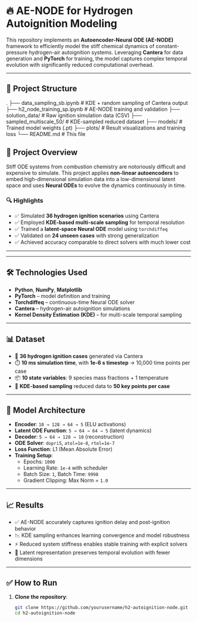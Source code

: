 # 🔥 AE-NODE for Hydrogen Autoignition Modeling

This repository implements an **Autoencoder-Neural ODE (AE-NODE)** framework to efficiently model the stiff chemical dynamics of constant-pressure hydrogen-air autoignition systems. Leveraging **Cantera** for data generation and **PyTorch** for training, the model captures complex temporal evolution with significantly reduced computational overhead.

---
## 📁 Project Structure

.
├── data_sampling_sb.ipynb         # KDE + random sampling of Cantera output
├── h2_node_training_sp.ipynb      # AE-NODE training and validation
├── solution_data/                 # Raw ignition simulation data (CSV)
├── sampled_multiscale_50/         # KDE-sampled reduced dataset
├── models/                        # Trained model weights (.pt)
├── plots/                         # Result visualizations and training loss
└── README.md                      # This file

## 🚀 Project Overview

Stiff ODE systems from combustion chemistry are notoriously difficult and expensive to simulate. This project applies **non-linear autoencoders** to embed high-dimensional simulation data into a low-dimensional latent space and uses **Neural ODEs** to evolve the dynamics continuously in time.

### 🔍 Highlights

- ✅ Simulated **36 hydrogen ignition scenarios** using Cantera
- ✅ Employed **KDE-based multi-scale sampling** for temporal resolution
- ✅ Trained a **latent-space Neural ODE** model using `torchdiffeq`
- ✅ Validated on **24 unseen cases** with strong generalization
- ✅ Achieved accuracy comparable to direct solvers with much lower cost

---


---

## 🛠️ Technologies Used

- **Python**, **NumPy**, **Matplotlib**
- **PyTorch** – model definition and training
- **Torchdiffeq** – continuous-time Neural ODE solver
- **Cantera** – hydrogen-air autoignition simulations
- **Kernel Density Estimation (KDE)** – for multi-scale temporal sampling

---

## 📊 Dataset

- 🔬 **36 hydrogen ignition cases** generated via Cantera
- ⏱️ **10 ms simulation time**, with **1e-6 s timestep** → 10,000 time points per case
- 📦 **10 state variables**: 9 species mass fractions + 1 temperature
- 🎯 **KDE-based sampling** reduced data to **50 key points per case**

---

## 🧠 Model Architecture

- **Encoder**: `10 → 128 → 64 → 5` (ELU activations)
- **Latent ODE Function**: `5 → 64 → 64 → 5` (latent dynamics)
- **Decoder**: `5 → 64 → 128 → 10` (reconstruction)
- **ODE Solver**: `dopri5`, `atol=1e-8`, `rtol=1e-7`
- **Loss Function**: L1 (Mean Absolute Error)
- **Training Setup**:
  - Epochs: `1000`
  - Learning Rate: `1e-4` with scheduler
  - Batch Size: `1`, Batch Time: `9998`
  - Gradient Clipping: Max Norm = `1.0`

---

## 📈 Results

- ✅ AE-NODE accurately captures ignition delay and post-ignition behavior
- 📉 KDE sampling enhances learning convergence and model robustness
- ⚡ Reduced system stiffness enables stable training with explicit solvers
- 🔬 Latent representation preserves temporal evolution with fewer dimensions

---

## ✅ How to Run

1. **Clone the repository**:
   ```bash
   git clone https://github.com/yourusername/h2-autoignition-node.git
   cd h2-autoignition-node


